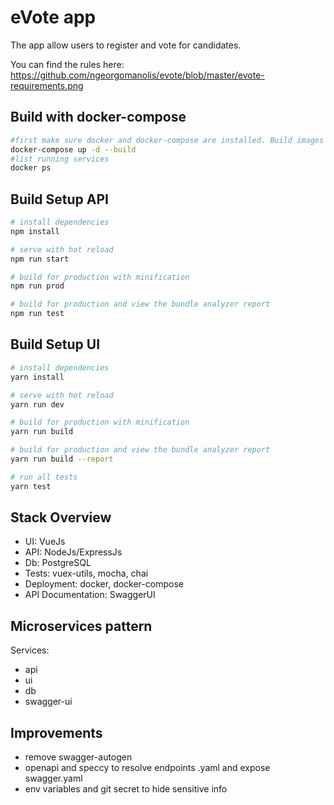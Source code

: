 # eVote app 

The app allow users to register and vote for candidates. 

You can find the rules here: https://github.com/ngeorgomanolis/evote/blob/master/evote-requirements.png

## Build with docker-compose
``` bash
#first make sure docker and docker-compose are installed. Build images (--build) and run in background (-d) 
docker-compose up -d --build
#list running services
docker ps
```

## Build Setup API
``` bash
# install dependencies
npm install

# serve with hot reload 
npm run start

# build for production with minification
npm run prod

# build for production and view the bundle analyzer report
npm run test
```

## Build Setup UI
``` bash
# install dependencies
yarn install

# serve with hot reload 
yarn run dev

# build for production with minification
yarn run build

# build for production and view the bundle analyzer report
yarn run build --report

# run all tests
yarn test
```

## Stack Overview

- UI: VueJs
- API: NodeJs/ExpressJs  
- Db: PostgreSQL
- Tests: vuex-utils, mocha, chai
- Deployment: docker, docker-compose
- API Documentation: SwaggerUI


## Microservices pattern
Services:
- api
- ui
- db
- swagger-ui


## Improvements
- remove swagger-autogen
- openapi and speccy to resolve endpoints .yaml and expose swagger.yaml 
- env variables and git secret to hide sensitive info

